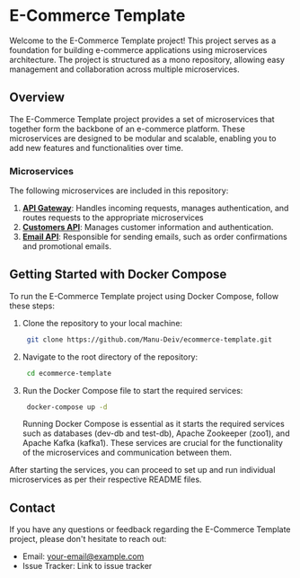 # E-Commerce Template

Welcome to the E-Commerce Template project! This project serves as a foundation for building e-commerce applications using microservices architecture. The project is structured as a mono repository, allowing easy management and collaboration across multiple microservices.

## Overview

The E-Commerce Template project provides a set of microservices that together form the backbone of an e-commerce platform. These microservices are designed to be modular and scalable, enabling you to add new features and functionalities over time.

### Microservices

The following microservices are included in this repository:

1. [**API Gateway**]((api-gateway/README.md)): Handles incoming requests, manages authentication, and routes requests to the appropriate microservices
2. [**Customers API**](customers-api/README.md): Manages customer information and authentication.
3. [**Email API**](email-api/README.md): Responsible for sending emails, such as order confirmations and promotional emails. 

## Getting Started with Docker Compose

To run the E-Commerce Template project using Docker Compose, follow these steps:

1. Clone the repository to your local machine:

   ```bash
    git clone https://github.com/Manu-Deiv/ecommerce-template.git
   ```
2. Navigate to the root directory of the repository:
    ```bash	
     cd ecommerce-template
    ```
3. Run the Docker Compose file to start the required services:
    ```bash
     docker-compose up -d
    ```
    Running Docker Compose is essential as it starts the required services such as databases (dev-db and test-db), Apache Zookeeper (zoo1), and Apache Kafka (kafka1). These services are crucial for the functionality of the microservices and communication between them.

After starting the services, you can proceed to set up and run individual microservices as per their respective README files.



## Contact

If you have any questions or feedback regarding the E-Commerce Template project, please don't hesitate to reach out:

- Email: your-email@example.com
- Issue Tracker: Link to issue tracker
